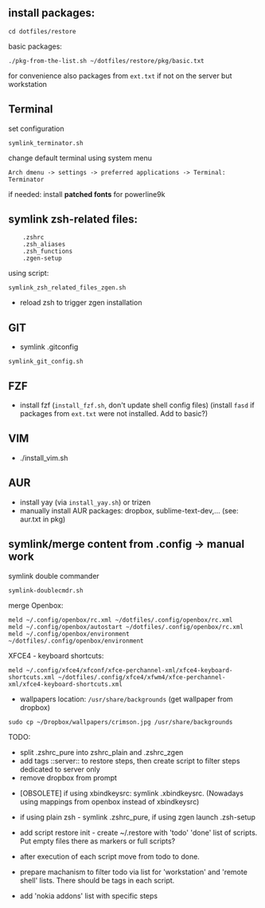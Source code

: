 ## install packages:
```
cd dotfiles/restore
```
basic packages:
```
./pkg-from-the-list.sh ~/dotfiles/restore/pkg/basic.txt
```
for convenience also packages from `ext.txt` if not on the server but workstation

## Terminal
set configuration
```
symlink_terminator.sh
```

change default terminal using system menu
```
Arch dmenu -> settings -> preferred applications -> Terminal: Terminator
```
if needed: install **patched fonts** for powerline9k

## symlink zsh-related files:
```
	.zshrc
	.zsh_aliases
	.zsh_functions
	.zgen-setup
```
using script:
```
symlink_zsh_related_files_zgen.sh
```
* reload zsh to trigger zgen installation

## GIT
* symlink .gitconfig
```
symlink_git_config.sh
```

## FZF
* install fzf (`install_fzf.sh`, don't update shell config files)
(install `fasd` if packages from `ext.txt` were not installed. Add to basic?)

## VIM
* ./install_vim.sh

## AUR
* install yay (via `install_yay.sh`) or trizen
* manually install AUR packages: dropbox, sublime-text-dev,... (see: aur.txt in pkg)

## symlink/merge content from .config -> manual work
symlink double commander
```
symlink-doublecmdr.sh
```

merge Openbox:
```
meld ~/.config/openbox/rc.xml ~/dotfiles/.config/openbox/rc.xml
meld ~/.config/openbox/autostart ~/dotfiles/.config/openbox/rc.xml
meld ~/.config/openbox/environment ~/dotfiles/.config/openbox/environment
```
XFCE4 - keyboard shortcuts:
```
meld ~/.config/xfce4/xfconf/xfce-perchannel-xml/xfce4-keyboard-shortcuts.xml ~/dotfiles/.config/xfce4/xfwm4/xfce-perchannel-xml/xfce4-keyboard-shortcuts.xml
```

* wallpapers location: `/usr/share/backgrounds` (get wallpaper from dropbox)
```
sudo cp ~/Dropbox/wallpapers/crimson.jpg /usr/share/backgrounds
```

TODO:
- split .zshrc_pure into zshrc_plain and .zshrc_zgen
- add tags ::server:: to restore steps, then create script to filter steps dedicated to server only
- remove dropbox from prompt

* [OBSOLETE] if using xbindkeysrc: symlink .xbindkeysrc. (Nowadays using mappings from openbox instead of xbindkeysrc)

* if using plain zsh - symlink .zshrc_pure, if using zgen launch .zsh-setup
* add script restore init - create ~/.restore with 'todo' 'done' list of
  scripts. Put empty files there as markers or full scripts?
* after execution of each script move from todo to done.
* prepare machanism to filter todo via list for 'workstation' and 'remote shell' lists. There should be tags in each script.
* add 'nokia addons' list with specific steps
